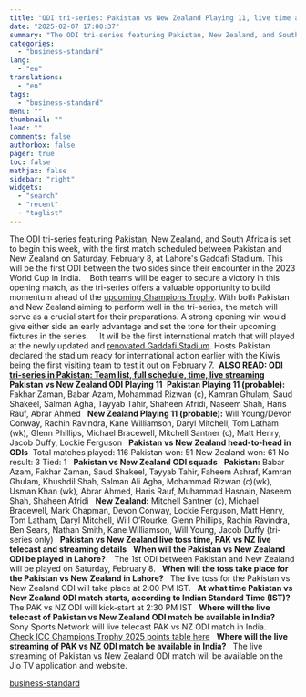 ```yaml
---
title: "ODI tri-series: Pakistan vs New Zealand Playing 11, live time and streaming"
date: "2025-02-07 17:00:37"
summary: "The ODI tri-series featuring Pakistan, New Zealand, and South Africa is set to begin this week, with the first match scheduled between Pakistan and New Zealand on Saturday, February 8, at Lahore's Gaddafi Stadium. This will be the first ODI between the two sides since their encounter in the 2023..."
categories:
  - "business-standard"
lang:
  - "en"
translations:
  - "en"
tags:
  - "business-standard"
menu: ""
thumbnail: ""
lead: ""
comments: false
authorbox: false
pager: true
toc: false
mathjax: false
sidebar: "right"
widgets:
  - "search"
  - "recent"
  - "taglist"
---
```


The ODI tri-series featuring Pakistan, New Zealand, and South Africa is set to begin this week, with the first match scheduled between Pakistan and New Zealand on Saturday, February 8, at Lahore's Gaddafi Stadium. This will be the first ODI between the two sides since their encounter in the 2023 World Cup in India. 
 
Both teams will be eager to secure a victory in this opening match, as the tri-series offers a valuable opportunity to build momentum ahead of the [upcoming Champions Trophy](https://www.business-standard.com/cricket/icc-champions-trophy-2025-129438). With both Pakistan and New Zealand aiming to perform well in the tri-series, the match will serve as a crucial start for their preparations. A strong opening win would give either side an early advantage and set the tone for their upcoming fixtures in the series.  
 
It will be the first international match that will played at the newly updated and [renovated Gaddafi Stadium](https://www.business-standard.com/cricket/champions-trophy/gaddafi-stadium-upgraded-and-ready-for-international-cricket-pcb-125020601544_1.html). Hosts Pakistan declared the stadium ready for international action earlier with the Kiwis being the first visiting team to test it out on February 7.  **ALSO READ: [ODI tri-series in Pakistan: Team list, full schedule, time, live streaming](https://www.business-standard.com/cricket/news/odi-tri-series-in-pakistan-team-list-full-schedule-time-live-streaming-125020501373_1.html)**
 
**Pakistan vs New Zealand ODI Playing 11** 
**Pakistan Playing 11 (probable):** Fakhar Zaman, Babar Azam, Mohammad Rizwan (c), Kamran Ghulam, Saud Shakeel, Salman Agha, Tayyab Tahir, Shaheen Afridi, Naseem Shah, Haris Rauf, Abrar Ahmed
 
**New Zealand Playing 11 (probable):** Will Young/Devon Conway, Rachin Ravindra, Kane Williamson, Daryl Mitchell, Tom Latham (wk), Glenn Phillips, Michael Bracewell, Mitchell Santner (c), Matt Henry, Jacob Duffy, Lockie Ferguson
 
**Pakistan vs New Zealand head-to-head in ODIs** 
Total matches played: 116
Pakistan won: 51
New Zealand won: 61
No result: 3
Tied: 1
 
**Pakistan vs New Zealand ODI squads**
 
**Pakistan:** Babar Azam, Fakhar Zaman, Saud Shakeel, Tayyab Tahir, Faheem Ashraf, Kamran Ghulam, Khushdil Shah, Salman Ali Agha, Mohammad Rizwan (c)(wk), Usman Khan (wk), Abrar Ahmed, Haris Rauf, Muhammad Hasnain, Naseem Shah, Shaheen Afridi
 
**New Zealand:** Mitchell Santner (c), Michael Bracewell, Mark Chapman, Devon Conway, Lockie Ferguson, Matt Henry, Tom Latham, Daryl Mitchell, Will O’Rourke, Glenn Phillips, Rachin Ravindra, Ben Sears, Nathan Smith, Kane Williamson, Will Young, Jacob Duffy (tri-series only)
 
**Pakistan vs New Zealand live toss time, PAK vs NZ live telecast and streaming details**
 
**When will the Pakistan vs New Zealand ODI be played in Lahore?**
  
The 1st ODI between Pakistan and New Zealand will be played on Saturday, February 8.
 
**When will the toss take place for the Pakistan vs New Zealand in Lahore?**
 
The live toss for the Pakistan vs New Zealand ODI will take place at 2:00 PM IST.
 
**At what time Pakistan vs New Zealand ODI match starts, according to Indian Standard Time (IST)?**
 
The PAK vs NZ ODI will kick-start at 2:30 PM IST
 
**Where will the live telecast of Pakistan vs New Zealand ODI match be available in India?**
 
Sony Sports Network will live telecast PAK vs NZ ODI match in India. 
 
[Check ICC Champions Trophy 2025 points table here](https://www.business-standard.com/cricket/champions-trophy/points-table)
 
**Where will the live streaming of PAK vs NZ ODI match be available in India?**
 
The live streaming of Pakistan vs New Zealand ODI match will be available on the Jio TV application and website.

[business-standard](https://www.business-standard.com/cricket/news/odi-tri-series-pakistan-vs-new-zealand-playing-11-live-time-and-streaming-125020700839_1.html)
